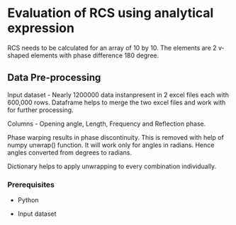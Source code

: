 # Evaluation of RCS using analytical expression

RCS needs to be calculated for an array of 10 by 10. The elements are 2 v-shaped elements with phase difference 180 degree.

## Data Pre-processing

Input dataset - Nearly 1200000 data instanpresent in 2 excel files each with 600,000 rows. Dataframe helps to merge the two excel files and work with for further processing.

Columns - Opening angle, Length, Frequency and Reflection phase.

Phase warping results in phase discontinuity. This is removed with help of numpy unwrap() function. It will work only for angles in radians. Hence angles converted from degrees to radians.

Dictionary helps to apply unwrapping to every combination individually.

### Prerequisites

* Python 

* Input dataset
